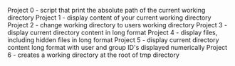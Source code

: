 Project 0 - script that print the absolute path of the current working directory
Project 1 - display content of your current working directory
Project 2 - change working directory to users working directory
Project 3 - display current directory content in long format
Project 4 - display files, including hidden files in long format
Project 5 - display current directory content long format with user and group ID's displayed numerically
Project 6 - creates a working directory at the root of tmp directory